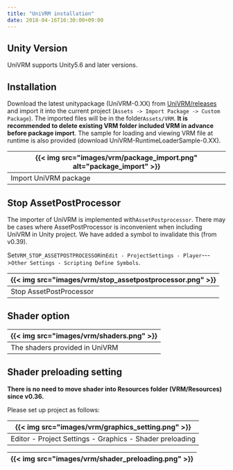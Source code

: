 ```yaml
---
title: "UniVRM installation"
date: 2018-04-16T16:30:00+09:00
---
```


## Unity Version

UniVRM supports Unity5.6 and later versions.

## Installation

Download the latest unitypackage (UniVRM-0.XX) from [UniVRM/releases](https://github.com/dwango/UniVRM/releases) and import it into the current project (``Assets -> Import Package -> Custom Package``). The imported files will be in the folder``Assets/VRM``. **It is recommended to delete existing VRM folder included VRM in advance before package import**. The sample for loading and viewing VRM file at runtime is also provided (download UniVRM-RuntimeLoaderSample-0.XX).

|{{< img src="images/vrm/package_import.png" alt="package_import" >}}|
|-----|
|Import UniVRM package|

## Stop AssetPostProcessor

The importer of UniVRM is implemented with``AssetPostprocessor``.
There may be cases where AssetPostProcessor is inconvenient when including UniVRM in Unity project. We have added a symbol to invalidate this (from v0.39).

Set``VRM_STOP_ASSETPOSTPROCESSOR``in``Edit - ProjectSettings - Player``--->``Other Settings - Scripting Define Symbols``.

|{{< img src="images/vrm/stop_assetpostprocessor.png" >}}|
|-----|
|Stop AssetPostProcessor|

## Shader option

|{{< img src="images/vrm/shaders.png" >}}|
|-----|
|The shaders provided in UniVRM|

## Shader preloading setting

**There is no need to move shader into Resources folder (VRM/Resources) since v0.36.**

Please set up project as follows:

|{{< img src="images/vrm/graphics_setting.png" >}}|
|-----|
|Editor - Project Settings - Graphics - Shader preloading|

|{{< img src="images/vrm/shader_preloading.png" >}}|
|-----|